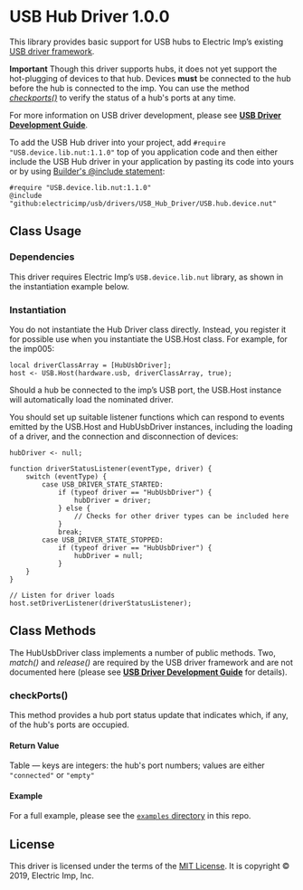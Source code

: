 # USB Hub Driver 1.0.0 #

This library provides basic support for USB hubs to Electric Imp’s existing [USB driver framework](https://github.com/electricimp/Usb).

**Important** Though this driver supports hubs, it does not yet support the hot-plugging of devices to that hub. Devices **must** be connected to the hub before the hub is connected to the imp. You can use the method [*checkports()*](#checkports) to verify the status of a hub's ports at any time.

For more information on USB driver development, please see [**USB Driver Development Guide**](https://developer.electricimp.com/resources/usb-driver-development-guide).

To add the USB Hub driver into your project, add `#require "USB.device.lib.nut:1.1.0"` top of you application code and then either include the USB Hub driver in your application by pasting its code into yours or by using [Builder's @include statement](https://github.com/electricimp/builder#include):

```squirrel
#require "USB.device.lib.nut:1.1.0"
@include "github:electricimp/usb/drivers/USB_Hub_Driver/USB.hub.device.nut"
```

## Class Usage ##

### Dependencies ###

This driver requires Electric Imp’s `USB.device.lib.nut` library, as shown in the instantiation example below.

### Instantiation ###

You do not instantiate the Hub Driver class directly. Instead, you register it for possible use when you instantiate the USB.Host class. For example, for the imp005:

```squirrel
local driverClassArray = [HubUsbDriver];
host <- USB.Host(hardware.usb, driverClassArray, true);
```

Should a hub be connected to the imp’s USB port, the USB.Host instance will automatically load the nominated driver.

You should set up suitable listener functions which can respond to events emitted by the USB.Host and HubUsbDriver instances, including the loading of a driver, and the connection and disconnection of devices:

```squirrel
hubDriver <- null;

function driverStatusListener(eventType, driver) {
    switch (eventType) {
        case USB_DRIVER_STATE_STARTED:
            if (typeof driver == "HubUsbDriver") {
                hubDriver = driver;
            } else {
                // Checks for other driver types can be included here
            }
            break;
        case USB_DRIVER_STATE_STOPPED:
            if (typeof driver == "HubUsbDriver") {
                hubDriver = null;
            }
    }
}

// Listen for driver loads
host.setDriverListener(driverStatusListener);
```

## Class Methods ##

The HubUsbDriver class implements a number of public methods. Two, *match()* and *release()* are required by the USB driver framework and are not documented here (please see [**USB Driver Development Guide**](https://developer.electricimp.com/resources/usb-driver-development-guide) for details).

### checkPorts() ###

This method provides a hub port status update that indicates which, if any, of the hub's ports are occupied.

#### Return Value ####

Table &mdash; keys are integers: the hub's port numbers; values are either `"connected"` or `"empty"`

#### Example ####

For a full example, please see the [`examples` directory](./examples) in this repo.

## License ##

This driver is licensed under the terms of the [MIT License](LICENSE). It is copyright &copy; 2019, Electric Imp, Inc.

